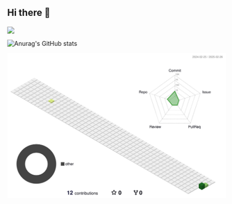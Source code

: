 ## Hi there 👋

<img align="center" src="https://github-readme-stats.vercel.app/api/top-langs/?username=LunaZyd&theme=transparent&hide_border=true&layout=donut-vertical&langs_count=6" />

![Anurag's GitHub stats](https://github-readme-stats.vercel.app/api?username=LunaZyd&show_icons=true&theme=radical)

<!--START_SECTION:waka-->

<!--END_SECTION:waka-->

<!--
**LunaZyd/LunaZyd** is a ✨ _special_ ✨ repository because its `README.md` (this file) appears on your GitHub profile.

Here are some ideas to get you started:

- 🔭 I’m currently working on ...
- 🌱 I’m currently learning ...
- 👯 I’m looking to collaborate on ...
- 🤔 I’m looking for help with ...
- 💬 Ask me about ...
- 📫 How to reach me: ...
- 😄 Pronouns: ...
- ⚡ Fun fact: ...
-->
![](./profile-3d-contrib/profile-green-animate.svg)
